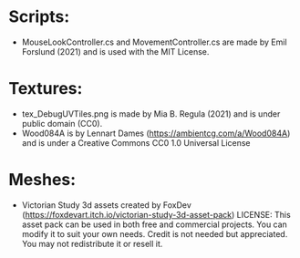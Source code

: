 # Scripts:
- MouseLookController.cs and MovementController.cs are made by Emil Forslund (2021) and is used with the MIT License.

# Textures:
- tex_DebugUVTiles.png is made by Mia B. Regula (2021) and is under public domain (CC0).
- Wood084A is by Lennart Dames (https://ambientcg.com/a/Wood084A) and is under a Creative Commons CC0 1.0 Universal License

# Meshes:
- Victorian Study 3d assets created by FoxDev (https://foxdevart.itch.io/victorian-study-3d-asset-pack) LICENSE: This asset pack can be used in both free and commercial projects. You can modify it to suit your own needs. Credit is not needed but appreciated.  You may not redistribute it or resell it. 